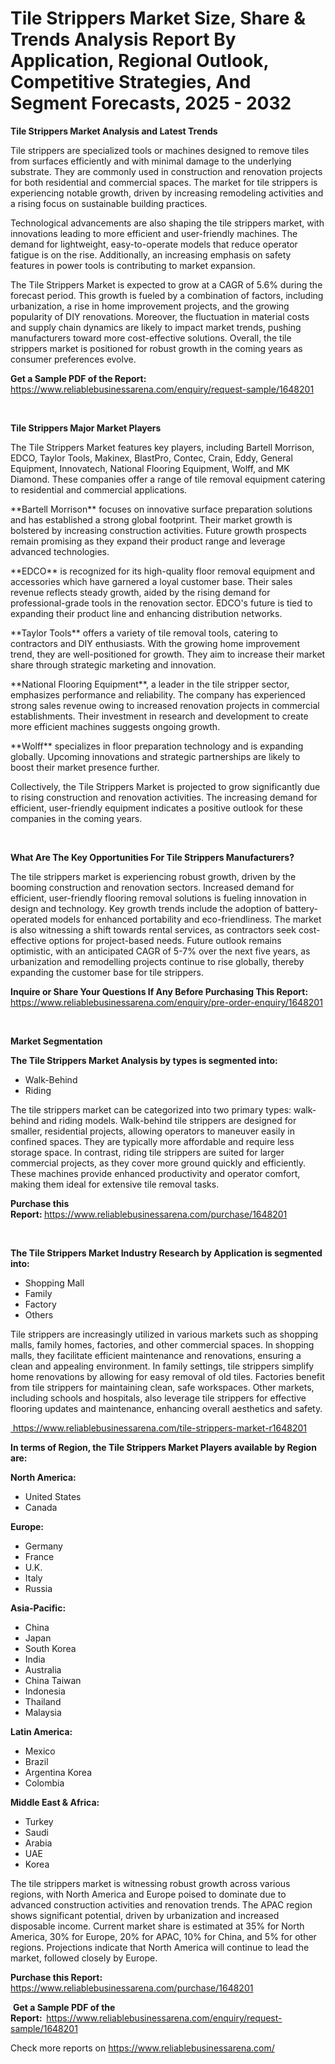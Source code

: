 <p><h1>Tile Strippers Market Size, Share & Trends Analysis Report By Application, Regional Outlook, Competitive Strategies, And Segment Forecasts, 2025 - 2032</h1></p><p><strong>Tile Strippers Market Analysis and Latest Trends</strong></p>
<p><p>Tile strippers are specialized tools or machines designed to remove tiles from surfaces efficiently and with minimal damage to the underlying substrate. They are commonly used in construction and renovation projects for both residential and commercial spaces. The market for tile strippers is experiencing notable growth, driven by increasing remodeling activities and a rising focus on sustainable building practices. </p><p>Technological advancements are also shaping the tile strippers market, with innovations leading to more efficient and user-friendly machines. The demand for lightweight, easy-to-operate models that reduce operator fatigue is on the rise. Additionally, an increasing emphasis on safety features in power tools is contributing to market expansion.</p><p>The Tile Strippers Market is expected to grow at a CAGR of 5.6% during the forecast period. This growth is fueled by a combination of factors, including urbanization, a rise in home improvement projects, and the growing popularity of DIY renovations. Moreover, the fluctuation in material costs and supply chain dynamics are likely to impact market trends, pushing manufacturers toward more cost-effective solutions. Overall, the tile strippers market is positioned for robust growth in the coming years as consumer preferences evolve.</p></p>
<p><strong>Get a Sample PDF of the Report:&nbsp;</strong> <a href="https://www.reliablebusinessarena.com/enquiry/request-sample/1648201?utm_campaign=2279&utm_medium=2&utm_source=Github&utm_content=ia&utm_term=22022025&utm_id=tile-strippers">https://www.reliablebusinessarena.com/enquiry/request-sample/1648201</a></p>
<p>&nbsp;</p>
<p><strong>Tile Strippers Major Market Players</strong></p>
<p><p>The Tile Strippers Market features key players, including Bartell Morrison, EDCO, Taylor Tools, Makinex, BlastPro, Contec, Crain, Eddy, General Equipment, Innovatech, National Flooring Equipment, Wolff, and MK Diamond. These companies offer a range of tile removal equipment catering to residential and commercial applications.</p><p>**Bartell Morrison** focuses on innovative surface preparation solutions and has established a strong global footprint. Their market growth is bolstered by increasing construction activities. Future growth prospects remain promising as they expand their product range and leverage advanced technologies.</p><p>**EDCO** is recognized for its high-quality floor removal equipment and accessories which have garnered a loyal customer base. Their sales revenue reflects steady growth, aided by the rising demand for professional-grade tools in the renovation sector. EDCO's future is tied to expanding their product line and enhancing distribution networks.</p><p>**Taylor Tools** offers a variety of tile removal tools, catering to contractors and DIY enthusiasts. With the growing home improvement trend, they are well-positioned for growth. They aim to increase their market share through strategic marketing and innovation.</p><p>**National Flooring Equipment**, a leader in the tile stripper sector, emphasizes performance and reliability. The company has experienced strong sales revenue owing to increased renovation projects in commercial establishments. Their investment in research and development to create more efficient machines suggests ongoing growth.</p><p>**Wolff** specializes in floor preparation technology and is expanding globally. Upcoming innovations and strategic partnerships are likely to boost their market presence further.</p><p>Collectively, the Tile Strippers Market is projected to grow significantly due to rising construction and renovation activities. The increasing demand for efficient, user-friendly equipment indicates a positive outlook for these companies in the coming years.</p></p>
<p>&nbsp;</p>
<p><strong>What Are The Key Opportunities For Tile Strippers Manufacturers?</strong></p>
<p><p>The tile strippers market is experiencing robust growth, driven by the booming construction and renovation sectors. Increased demand for efficient, user-friendly flooring removal solutions is fueling innovation in design and technology. Key growth trends include the adoption of battery-operated models for enhanced portability and eco-friendliness. The market is also witnessing a shift towards rental services, as contractors seek cost-effective options for project-based needs. Future outlook remains optimistic, with an anticipated CAGR of 5-7% over the next five years, as urbanization and remodelling projects continue to rise globally, thereby expanding the customer base for tile strippers.</p></p>
<p><strong>Inquire or Share Your Questions If Any Before Purchasing This Report:</strong> <a href="https://www.reliablebusinessarena.com/enquiry/pre-order-enquiry/1648201?utm_campaign=2279&utm_medium=2&utm_source=Github&utm_content=ia&utm_term=22022025&utm_id=tile-strippers">https://www.reliablebusinessarena.com/enquiry/pre-order-enquiry/1648201</a></p>
<p>&nbsp;</p>
<p><strong>Market Segmentation</strong></p>
<p><strong>The Tile Strippers Market Analysis by types is segmented into:</strong></p>
<p><ul><li>Walk-Behind</li><li>Riding</li></ul></p>
<p><p>The tile strippers market can be categorized into two primary types: walk-behind and riding models. Walk-behind tile strippers are designed for smaller, residential projects, allowing operators to maneuver easily in confined spaces. They are typically more affordable and require less storage space. In contrast, riding tile strippers are suited for larger commercial projects, as they cover more ground quickly and efficiently. These machines provide enhanced productivity and operator comfort, making them ideal for extensive tile removal tasks.</p></p>
<p><strong>Purchase this Report:&nbsp;</strong><a href="https://www.reliablebusinessarena.com/purchase/1648201?utm_campaign=2279&utm_medium=2&utm_source=Github&utm_content=ia&utm_term=22022025&utm_id=tile-strippers">https://www.reliablebusinessarena.com/purchase/1648201</a></p>
<p>&nbsp;</p>
<p><strong>The Tile Strippers Market Industry Research by Application is segmented into:</strong></p>
<p><ul><li>Shopping Mall</li><li>Family</li><li>Factory</li><li>Others</li></ul></p>
<p><p>Tile strippers are increasingly utilized in various markets such as shopping malls, family homes, factories, and other commercial spaces. In shopping malls, they facilitate efficient maintenance and renovations, ensuring a clean and appealing environment. In family settings, tile strippers simplify home renovations by allowing for easy removal of old tiles. Factories benefit from tile strippers for maintaining clean, safe workspaces. Other markets, including schools and hospitals, also leverage tile strippers for effective flooring updates and maintenance, enhancing overall aesthetics and safety.</p></p>
<p><a href="https://www.reliablebusinessarena.com/tile-strippers-market-r1648201?utm_campaign=2279&utm_medium=2&utm_source=Github&utm_content=ia&utm_term=22022025&utm_id=tile-strippers">&nbsp;https://www.reliablebusinessarena.com/tile-strippers-market-r1648201</a></p>
<p><strong>In terms of Region, the Tile Strippers Market Players available by Region are:</strong></p>
<p>
    <p> <strong> North America: </strong>
        <ul>
            <li>United States</li>
            <li>Canada</li>
        </ul>
        </p> 
    <p> <strong> Europe: </strong>
        <ul>
            <li>Germany</li>
            <li>France</li>
            <li>U.K.</li>
            <li>Italy</li>
            <li>Russia</li>
        </ul>
        </p> 
    <p> <strong> Asia-Pacific: </strong>
        <ul>
            <li>China</li>
            <li>Japan</li>
            <li>South Korea</li>
            <li>India</li>
            <li>Australia</li>
            <li>China Taiwan</li>
            <li>Indonesia</li>
            <li>Thailand</li>
            <li>Malaysia</li>
        </ul>
        </p> 
    <p> <strong> Latin America: </strong>
        <ul>
            <li>Mexico</li>
            <li>Brazil</li>
            <li>Argentina Korea</li>
            <li>Colombia</li>
        </ul>
        </p> 
    <p> <strong> Middle East & Africa: </strong>
        <ul>
            <li>Turkey</li>
            <li>Saudi</li>
            <li>Arabia</li>
            <li>UAE</li>
            <li>Korea</li>
        </ul>
    </p>
    </p>
<p><p>The tile strippers market is witnessing robust growth across various regions, with North America and Europe poised to dominate due to advanced construction activities and renovation trends. The APAC region shows significant potential, driven by urbanization and increased disposable income. Current market share is estimated at 35% for North America, 30% for Europe, 20% for APAC, 10% for China, and 5% for other regions. Projections indicate that North America will continue to lead the market, followed closely by Europe.</p></p>
<p><strong>Purchase this Report: </strong><a href="https://www.reliablebusinessarena.com/purchase/1648201?utm_campaign=2279&utm_medium=2&utm_source=Github&utm_content=ia&utm_term=22022025&utm_id=tile-strippers">https://www.reliablebusinessarena.com/purchase/1648201</a></p>
<p>&nbsp;<strong>Get a Sample PDF of the Report:&nbsp;&nbsp;</strong><a href="https://www.reliablebusinessarena.com/enquiry/request-sample/1648201?utm_campaign=2279&utm_medium=2&utm_source=Github&utm_content=ia&utm_term=22022025&utm_id=tile-strippers">https://www.reliablebusinessarena.com/enquiry/request-sample/1648201</a></p>
<p><strong></strong></p>
<p>Check more reports on <a href="https://www.reliablebusinessarena.com/?utm_campaign=2279&utm_medium=2&utm_source=Github&utm_content=ia&utm_term=22022025&utm_id=tile-strippers">https://www.reliablebusinessarena.com/</a></p>